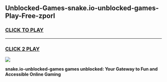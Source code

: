 
## Unblocked-Games-snake.io-unblocked-games-Play-Free-zporl
<h3>
<a href="https://premium76.site?title=snake.io-unblocked-games&ref=18A1">CLICK TO PLAY</a></h3>
<hr>

<h3>
<a href="https://premium76.site?title=snake.io-unblocked-games&ref=18A1">CLICK 2 PLAY</a>
  
</h3>

<a href="https://premium76.site?title=snake.io-unblocked-games&ref=18A1"><img src="https://clearcache.store/games.png"></a>


**snake.io-unblocked-games games unblocked: Your Gateway to Fun and Accessible Online Gaming**
